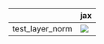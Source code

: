 |                 | jax                                                                                                                                                                                    |
|:----------------|:---------------------------------------------------------------------------------------------------------------------------------------------------------------------------------------|
| test_layer_norm | <a href="https://github.com/unifyai/ivy/actions/runs/3657002505/jobs/6180123226" rel="noopener noreferrer" target="_blank"><img src=https://img.shields.io/badge/-success-success></a> |